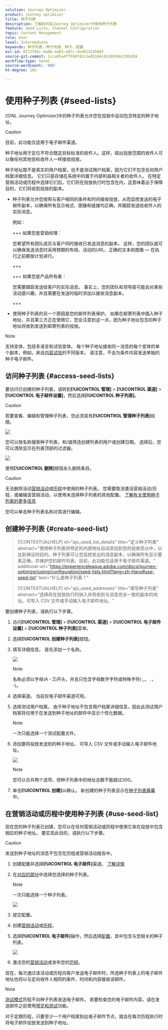 ```yaml
---
solution: Journey Optimizer
product: journey optimizer
title: 种子列表
description: 了解如何在Journey Optimizer中使用种子列表
feature: Seed Lists, Channel Configuration
topic: Content Management
role: User
level: Intermediate
keywords: 种子列表，种子列表，种子，配置
exl-id: 0172f6bc-da8b-4a83-a0fc-4ed41324568f
source-git-commit: 1cca05a4f7590f42c1ed5104cb530930e139b2b9
workflow-type: tm+mt
source-wordcount: '985'
ht-degree: 16%

---
```


# 使用种子列表 {#seed-lists}

[!DNL Journey Optimizer]中的种子列表允许您在投放中自动包含特定的种子地址。

>[!CAUTION]
>
>目前，此功能仅适用于电子邮件渠道。

种子地址用于定位不符合既定目标标准的收件人。这样，超出投放范围的收件人可以像任何其他目标收件人一样接收投放。

种子地址既不是真实的用户档案，也不是测试用户档案，因为它们不包含任何用户档案详细信息。 它们只是存储在系统中的属于内部利益相关者的收件人。 在特定营销活动或历程中选择它们后，它们将在投放执行时包含在内，这意味着出于保障目的，它们将收到投放的副本。

* 种子列表允许您按照与客户相同的条件和时间接收投放，从而监控发送的电子邮件副本，以确保所有显示格式、图像和链接均正确，并跟踪发送给收件人的实际消息。

  例如：

  +++ 如果您是营销经理：

  您希望所有团队成员与客户同时接收已发送消息的副本。 这样，您的团队就可以确保发送消息时采用预期的布局、活动的URL、正确的文本和图像 — 在执行之前都按计划进行。

  +++

  +++ 如果您是产品所有者：

  您需要跟踪发送给客户的实际消息。 事实上，您的团队和领导层可能会对某些活动感兴趣，并且需要在发送时临时添加以接收消息副本。

  +++

* 使用种子列表的另一个原因是您的邮件列表保护。 如果在邮寄列表中插入种子地址，并且第三方正在使用它，您会注意到这一点，因为种子地址包含的种子地址将收到发送到邮寄列表的投放。

>[!NOTE]
>
>支持变体，包括多语言和试验变体。 每个种子地址接收同一消息的每个变体的单个副本，例如，来自[内容试验](../content-management/get-started-experiment.md)的不同版本。 请注意，不会为条件内容发送单独的种子电子邮件。

## 访问种子列表 {#access-seed-lists}

要访问已创建的种子列表，请转到&#x200B;**[!UICONTROL 管理]** > **[!UICONTROL 渠道]** > **[!UICONTROL 电子邮件设置]**，然后选择&#x200B;**[!UICONTROL 种子列表]**。

<!--
>[!CAUTION]
>
>Permissions to view, export and manage the seed lists are restricted to [Journey Administrators](../administration/ootb-product-profiles.md#journey-administrator). Learn more about managing [!DNL Journey Optimizer] users' access rights in [this section](../administration/permissions-overview.md).-->

>[!CAUTION]
>
>若要查看、编辑和管理种子列表，您必须具有&#x200B;**[!UICONTROL 管理种子列表]**&#x200B;权限。

![](assets/seed-list-access.png)

您可以按名称搜索种子列表，和/或筛选创建列表的用户或创建日期。 选择后，您可以清除显示在列表顶部的过滤器。

![](assets/seed-list-filtering.png)

使用&#x200B;**[!UICONTROL 删除]**&#x200B;按钮永久删除条目。

>[!CAUTION]
>
>无法删除活动[营销活动](../campaigns/review-activate-campaign.md)或[历程](../building-journeys/publishing-the-journey.md)中使用的种子列表。 您需要取消激活营销活动/历程，或编辑该营销活动，以使用未选择种子列表的其他配置。 [了解有关使用种子列表的更多信息](#use-seed-list)

您可以单击种子列表名称对其进行编辑。<!--Use the **[!UICONTROL Edit]** button to edit a seed list.-->

## 创建种子列表 {#create-seed-list}

>[!CONTEXTUALHELP]
>id="ajo_seed_list_details"
>title="定义种子列表"
>abstract="使用种子列表将特定的内部地址自动添加到您的投放受众中，以达到保证的目的。种子列表可让您监控发出的消息副本，以确保所有显示要素正确，并保护您的邮件列表。目前，此功能仅适用于电子邮件渠道。"
>additional-url="https://experienceleague.adobe.com/docs/journey-optimizer/using/configuration/seed-lists.html?lang=zh-Hans#use-seed-list" text="什么是种子列表？"

>[!CONTEXTUALHELP]
>id="ajo_seed_addresses"
>title="填写种子列表"
>abstract="选择将在投放执行时纳入并将收到与消息完全一致的副本的地址。可导入 CSV 文件或手动输入电子邮件地址。"

要创建种子列表，请执行以下步骤。

1. 访问&#x200B;**[!UICONTROL 管理]** > **[!UICONTROL 渠道]** > **[!UICONTROL 电子邮件设置]** > **[!UICONTROL 种子列表]**&#x200B;菜单。

1. 选择&#x200B;**[!UICONTROL 创建种子列表]**&#x200B;按钮。

   <!--![](assets/seed-list-create-button.png)-->

1. 填写详细信息。 首先添加一个名称。

   ![](assets/seed-list-details.png)

   >[!NOTE]
   >
   >名称必须以字母(A - Z)开头，并且只包含字母数字字符或特殊字符( _， .， -)。

1. 选择渠道。 当前仅电子邮件渠道可用。

1. 选择测试用户档案。 由于种子地址不包含用户档案详细信息，因此此测试用户档案将仅用于在发送到种子地址的邮件中显示个性化数据。

   >[!NOTE]
   >
   >一次只能选择一个测试配置文件。

1. 添加要将投放发送到的种子地址。 可导入 CSV 文件或手动输入电子邮件地址。

   ![](assets/seed-list-email-addresses.png)

   >[!NOTE]
   >
   >您可以合并两个选项，但种子列表中的地址总数不能超过300。

1. 单击&#x200B;**[!UICONTROL 创建]**&#x200B;以确认。 新创建的种子列表显示在[种子列表屏幕](#access-seed-lists)中。

## 在营销活动或历程中使用种子列表 {#use-seed-list}

现在您的种子列表已创建，您可以在任何营销活动或历程中使用它来在投放中包含相应的种子地址。 要实现此目的，请执行以下步骤。

>[!CAUTION]
>
>发送到种子地址的消息不包含在历程或营销活动报告中。

1. 创建配置并选择&#x200B;**[!UICONTROL 电子邮件]**&#x200B;渠道。 [了解详情](../email/email-settings.md)

1. 在[对应的部分](../email/email-settings.md#seed-list)中选择您选择的种子列表。

   >[!NOTE]
   >
   >一次只能选择一个种子列表。

   ![](assets/seed-list-surface.png)

1. 提交配置。

1. 创建[营销活动](../campaigns/create-campaign.md)或[历程](../building-journeys/journey-gs.md)。

1. 选择&#x200B;**[!UICONTROL 电子邮件]**&#x200B;操作，然后选择[配置](channel-surfaces.md)，其中包含与您相关的种子列表。

   ![](assets/seed-list-campaign-email.png)

1. 激活您的[营销活动](../campaigns/review-activate-campaign.md)或发布您的[历程](../building-journeys/publishing-the-journey.md)。

现在，每次通过该活动或历程向客户发送电子邮件时，所选种子列表上的电子邮件地址也将以与定向收件人相同的条件、时间和内容接收该邮件。

>[!NOTE]
>
>[测试模式](../building-journeys/testing-the-journey.md)历程不向种子列表发送电子邮件。 若要检查您的电子邮件内容，请在发送邮件之前使用[预览和测试](../content-management/preview-test.md)功能。
>
>对于定期历程，只要至少一个用户档案到达电子邮件节点，就会在每次历程执行时将电子邮件投放发送到种子地址。
